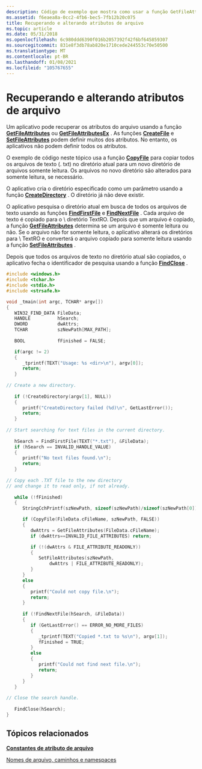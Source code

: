 ```yaml
---
description: Código de exemplo que mostra como usar a função GetFileAttributesEx para recuperar atributos de arquivo.
ms.assetid: f6eaea8a-0cc2-4fb6-bec5-7fb12b20c075
title: Recuperando e alterando atributos de arquivo
ms.topic: article
ms.date: 05/31/2018
ms.openlocfilehash: 6c980ddd6390f016b2057392f42f6bf645859307
ms.sourcegitcommit: 831e8f3db78ab820e1710cede244553c70e50500
ms.translationtype: MT
ms.contentlocale: pt-BR
ms.lasthandoff: 01/08/2021
ms.locfileid: "105767655"
---
```

# <a name="retrieving-and-changing-file-attributes"></a>Recuperando e alterando atributos de arquivo

Um aplicativo pode recuperar os atributos do arquivo usando a função [**GetFileAttributes**](/windows/desktop/api/FileAPI/nf-fileapi-getfileattributesa) ou [**GetFileAttributesEx**](/windows/desktop/api/FileAPI/nf-fileapi-getfileattributesexa) . As funções [**CreateFile**](/windows/desktop/api/FileAPI/nf-fileapi-createfilea) e [**SetFileAttributes**](/windows/desktop/api/FileAPI/nf-fileapi-setfileattributesa) podem definir muitos dos atributos. No entanto, os aplicativos não podem definir todos os atributos.

O exemplo de código neste tópico usa a função [**CopyFile**](/windows/desktop/api/WinBase/nf-winbase-copyfile) para copiar todos os arquivos de texto (. txt) no diretório atual para um novo diretório de arquivos somente leitura. Os arquivos no novo diretório são alterados para somente leitura, se necessário.

O aplicativo cria o diretório especificado como um parâmetro usando a função [**CreateDirectory**](/windows/desktop/api/FileAPI/nf-fileapi-createdirectorya) . O diretório já não deve existir.

O aplicativo pesquisa o diretório atual em busca de todos os arquivos de texto usando as funções [**FindFirstFile**](/windows/desktop/api/FileAPI/nf-fileapi-findfirstfilea) e [**FindNextFile**](/windows/desktop/api/FileAPI/nf-fileapi-findnextfilea) . Cada arquivo de texto é copiado para o \\ diretório TextRO. Depois que um arquivo é copiado, a função [**GetFileAttributes**](/windows/desktop/api/FileAPI/nf-fileapi-getfileattributesa) determina se um arquivo é somente leitura ou não. Se o arquivo não for somente leitura, o aplicativo alterará os diretórios para \\ TextRO e converterá o arquivo copiado para somente leitura usando a função [**SetFileAttributes**](/windows/desktop/api/FileAPI/nf-fileapi-setfileattributesa) .

Depois que todos os arquivos de texto no diretório atual são copiados, o aplicativo fecha o identificador de pesquisa usando a função [**FindClose**](/windows/desktop/api/FileAPI/nf-fileapi-findclose) .


```C++
#include <windows.h>
#include <tchar.h>
#include <stdio.h>
#include <strsafe.h>

void _tmain(int argc, TCHAR* argv[])
{
   WIN32_FIND_DATA FileData;
   HANDLE          hSearch;
   DWORD           dwAttrs;
   TCHAR           szNewPath[MAX_PATH];   
 
   BOOL            fFinished = FALSE; 

   if(argc != 2)
   {
      _tprintf(TEXT("Usage: %s <dir>\n"), argv[0]);
      return;
   }
 
// Create a new directory. 
 
   if (!CreateDirectory(argv[1], NULL)) 
   { 
      printf("CreateDirectory failed (%d)\n", GetLastError()); 
      return;
   } 
 
// Start searching for text files in the current directory. 
 
   hSearch = FindFirstFile(TEXT("*.txt"), &FileData); 
   if (hSearch == INVALID_HANDLE_VALUE) 
   { 
      printf("No text files found.\n"); 
      return;
   } 
 
// Copy each .TXT file to the new directory 
// and change it to read only, if not already. 
 
   while (!fFinished) 
   { 
      StringCchPrintf(szNewPath, sizeof(szNewPath)/sizeof(szNewPath[0]), TEXT("%s\\%s"), argv[1], FileData.cFileName);

      if (CopyFile(FileData.cFileName, szNewPath, FALSE))
      { 
         dwAttrs = GetFileAttributes(FileData.cFileName); 
         if (dwAttrs==INVALID_FILE_ATTRIBUTES) return; 

         if (!(dwAttrs & FILE_ATTRIBUTE_READONLY)) 
         { 
            SetFileAttributes(szNewPath, 
                dwAttrs | FILE_ATTRIBUTE_READONLY); 
         } 
      } 
      else 
      { 
         printf("Could not copy file.\n"); 
         return;
      } 
 
      if (!FindNextFile(hSearch, &FileData)) 
      {
         if (GetLastError() == ERROR_NO_MORE_FILES) 
         { 
            _tprintf(TEXT("Copied *.txt to %s\n"), argv[1]); 
            fFinished = TRUE; 
         } 
         else 
         { 
            printf("Could not find next file.\n"); 
            return;
         } 
      }
   } 
 
// Close the search handle. 
 
   FindClose(hSearch);
}
```



## <a name="related-topics"></a>Tópicos relacionados

<dl> <dt>

[**Constantes de atributo de arquivo**](file-attribute-constants.md)
</dt> <dt>

[Nomes de arquivo, caminhos e namespaces](naming-a-file.md)
</dt> </dl>

 

 



